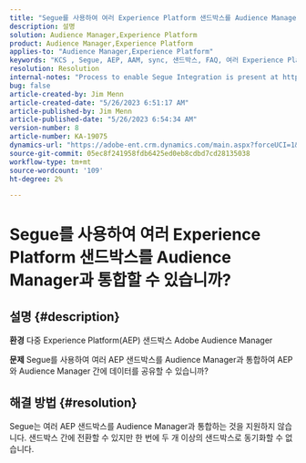 ```yaml
---
title: "Segue를 사용하여 여러 Experience Platform 샌드박스를 Audience Manager과 통합할 수 있습니까?"
description: 설명
solution: Audience Manager,Experience Platform
product: Audience Manager,Experience Platform
applies-to: "Audience Manager,Experience Platform"
keywords: "KCS , Segue, AEP, AAM, sync, 샌드박스, FAQ, 여러 Experience Platform 샌드박스 통합, Adobe Audience Manager, Adobe Experience Platform"
resolution: Resolution
internal-notes: "Process to enable Segue Integration is present at https://wiki.corp.adobe.com/pages/viewpage.action?spaceKey=supportdelivery&title=AEP+Segments+not+Populating+in+AAM internal link."
bug: false
article-created-by: Jim Menn
article-created-date: "5/26/2023 6:51:17 AM"
article-published-by: Jim Menn
article-published-date: "5/26/2023 6:54:34 AM"
version-number: 8
article-number: KA-19075
dynamics-url: "https://adobe-ent.crm.dynamics.com/main.aspx?forceUCI=1&pagetype=entityrecord&etn=knowledgearticle&id=9f488cb4-91fb-ed11-8849-6045bd0065b6"
source-git-commit: 05ec8f241958fdb6425ed0eb8cdbd7cd28135038
workflow-type: tm+mt
source-wordcount: '109'
ht-degree: 2%

---
```


# Segue를 사용하여 여러 Experience Platform 샌드박스를 Audience Manager과 통합할 수 있습니까?

## 설명 {#description}


<b>환경</b>
다중 Experience Platform(AEP) 샌드박스 Adobe Audience Manager

<b>문제</b>
Segue를 사용하여 여러 AEP 샌드박스를 Audience Manager과 통합하여 AEP와 Audience Manager 간에 데이터를 공유할 수 있습니까?


## 해결 방법 {#resolution}


Segue는 여러 AEP 샌드박스를 Audience Manager과 통합하는 것을 지원하지 않습니다. 샌드박스 간에 전환할 수 있지만 한 번에 두 개 이상의 샌드박스로 동기화할 수 없습니다.


